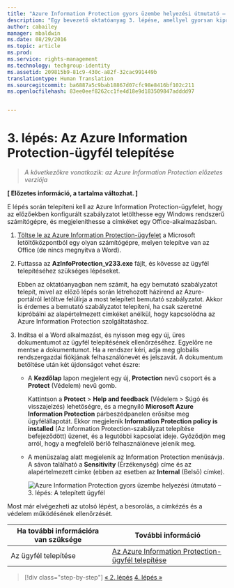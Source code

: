 ```yaml
---
title: "Azure Information Protection gyors üzembe helyezési útmutató – 3. lépés | Azure Rights Management"
description: "Egy bevezető oktatóanyag 3. lépése, amellyel gyorsan kipróbálhatja a szervezeténél a Microsoft Azure Information Protection szolgáltatást csupán 4, 15 percnél gyorsabban végrehajtható lépésben."
author: cabailey
manager: mbaldwin
ms.date: 08/29/2016
ms.topic: article
ms.prod: 
ms.service: rights-management
ms.technology: techgroup-identity
ms.assetid: 209815b9-81c9-430c-a82f-32cac991449b
translationtype: Human Translation
ms.sourcegitcommit: ba6887a5c9bab18867d07cfc98e8416bf102c211
ms.openlocfilehash: 83ee0eef8262cc1fe4d18e9d183509847adddd97


---
```


# 3. lépés: Az Azure Information Protection-ügyfél telepítése 

>*A következőkre vonatkozik: az Azure Information Protection előzetes verziója*

**[ Előzetes információ, a tartalma változhat. ]**

E lépés során telepíteni kell az Azure Information Protection-ügyfelet, hogy az előzőekben konfigurált szabályzatot letölthesse egy Windows rendszerű számítógépre, és megjeleníthesse a címkéket egy Office-alkalmazásban. 

1. [Töltse le az Azure Information Protection-ügyfelet](https://www.microsoft.com/en-us/download/details.aspx?id=53018) a Microsoft letöltőközpontból egy olyan számítógépre, melyen telepítve van az Office (de nincs megnyitva a Word). 

2. Futtassa az **AzInfoProtection_v233.exe** fájlt, és kövesse az ügyfél telepítéséhez szükséges lépéseket.

    Ebben az oktatóanyagban nem számít, ha egy bemutató szabályzatot telepít, mivel az előző lépés során létrehozott házirend az Azure-portálról letöltve felülírja a most telepített bemutató szabályzatot. Akkor is érdemes a bemutató szabályzatot telepíteni, ha csak szeretné kipróbálni az alapértelmezett címkéket anélkül, hogy kapcsolódna az Azure Information Protection szolgáltatáshoz. 

3. Indítsa el a Word alkalmazást, és nyisson meg egy új, üres dokumentumot az ügyfél telepítésének ellenőrzéséhez. Egyelőre ne mentse a dokumentumot. Ha a rendszer kéri, adja meg globális rendszergazdai fiókjának felhasználónevét és jelszavát. A dokumentum betöltése után két újdonságot vehet észre:

    - A **Kezdőlap** lapon megjelent egy új, **Protection** nevű csoport és a **Protect** (Védelem) nevű gomb.

        Kattintson a **Protect** > **Help and feedback** (Védelem > Súgó és visszajelzés) lehetőségre, és a megnyíló **Microsoft Azure Information Protection** párbeszédpanelen erősítse meg ügyfélállapotát. Ekkor megjelenik **Information Protection policy is installed** (Az Information Protection-szabályzat telepítése befejeződött) üzenet, és a legutóbbi kapcsolat ideje. Győződjön meg arról, hogy a megfelelő bérlő felhasználóneve jelenik meg.

    - A menüszalag alatt megjelenik az Information Protection menüsávja. A sávon található a **Sensitivity** (Érzékenység) címe és az alapértelmezett címke (ebben az esetben az **Internal** (Belső) címke). 
    
        ![Azure Information Protection gyors üzembe helyezési útmutató – 3. lépés: A telepített ügyfél](../media/word2013-callouts2.png)

Most már elvégezheti az utolsó lépést, a besorolás, a címkézés és a védelem működésének ellenőrzését.

|Ha további információra van szüksége|További információ|
|--------------------------------|--------------------------|
|Az ügyfél telepítése|[Az Azure Information Protection-ügyfél telepítése](info-protect-client.md)|


>[!div class="step-by-step"]
[&#171; 2. lépés](infoprotect-tutorial-step2.md)
[4. lépés &#187;](infoprotect-tutorial-step4.md)


<!--HONumber=Aug16_HO5-->


